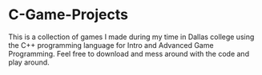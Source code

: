 # C-Game-Projects
This is a collection of games I made during my time in Dallas college using the C++ programming language for Intro and Advanced Game Programming. Feel free to download and mess around with the code and play around.
